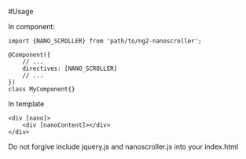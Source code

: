 #Usage

In component:

```
import {NANO_SCROLLER} from 'path/to/ng2-nanoscroller';

@Component({
    // ...
    directives: [NANO_SCROLLER]
    // ...
})
class MyComponent{}
```

In template

```
<div [nano]>
    <div [nanoContent]></div>
</div>
```

Do not forgive include jquery.js and nanoscroller.js into your index.html